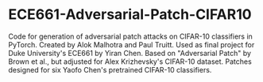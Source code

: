 # ECE661-Adversarial-Patch-CIFAR10
Code for generation of adversarial patch attacks on CIFAR-10 classifiers in PyTorch. Created by Alok Malhotra and Paul Truitt. Used as final project for Duke University's ECE661 by Yiran Chen. Based on "Adversarial Patch" by Brown et al., but adjusted for Alex Krizhevsky's CIFAR-10 dataset. Patches designed for six Yaofo Chen's pretrained CIFAR-10 classifiers.
